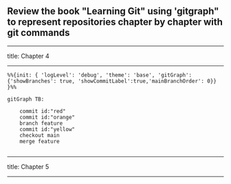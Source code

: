 <!--markdownlint-disable MD041-->
## Review the book "Learning Git" using 'gitgraph" to represent repositories chapter by chapter with git commands

---

title: Chapter 4

---

```mermaid
%%{init: { 'logLevel': 'debug', 'theme': 'base', 'gitGraph': {'showBranches': true, 'showCommitLabel':true,'mainBranchOrder': 0}} }%%

gitGraph TB:

    commit id:"red"
    commit id:"orange"
    branch feature
    commit id:"yellow"
    checkout main
    merge feature
    

```

---

title: Chapter 5

---

```mermaid




```
